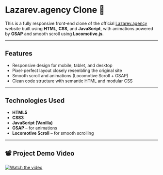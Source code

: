 # Lazarev.agency Clone 🚀

This is a fully responsive front-end clone of the official [Lazarev.agency](https://www.lazarev.agency/) website 
built using **HTML**, **CSS**, and **JavaScript**, with animations powered by **GSAP** and smooth scroll using **Locomotive.js**.

---

## Features

-  Responsive design for mobile, tablet, and desktop
-  Pixel-perfect layout closely resembling the original site
-  Smooth scroll and animations (Locomotive Scroll + GSAP)
-  Clean code structure with semantic HTML and modular CSS

---

## Technologies Used

- **HTML5**
- **CSS3**
- **JavaScript (Vanilla)**
- **GSAP** – for animations
- **Locomotive Scroll** – for smooth scrolling

---
## 📽️ Project Demo Video

[![Watch the video](https://img.youtube.com/vi/5TURw2DuIic/0.jpg)](https://youtu.be/5TURw2DuIic)



